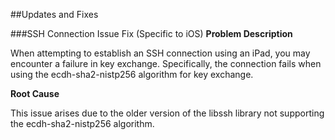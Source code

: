 ##Updates and Fixes

###SSH Connection Issue Fix (Specific to iOS)
**Problem Description**

When attempting to establish an SSH connection using an iPad, you may encounter a failure in key exchange. Specifically, the connection fails when using the ecdh-sha2-nistp256 algorithm for key exchange.

**Root Cause**

This issue arises due to the older version of the libssh library not supporting the ecdh-sha2-nistp256 algorithm.
